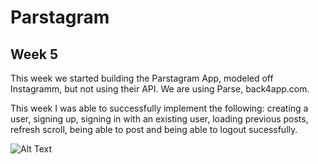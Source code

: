 # Parstagram
## Week 5
This week we started building the Parstagram App, modeled off Instagramm, but not using their API. We are using Parse, back4app.com.

This week I was able to successfully implement the following: creating a user, signing up, signing in with an existing user, loading previous posts, refresh scroll, being able to post and being able to logout sucessfully. 

![Alt Text](https://media.giphy.com/media/mj3k04GzOuCl2e7Uhu/giphy.gif)
